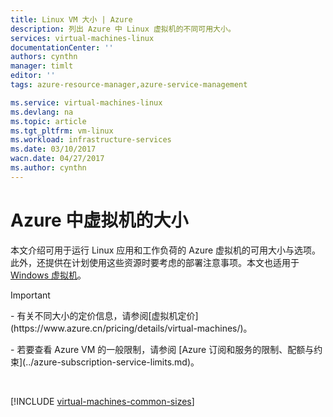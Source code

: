 ```yaml
---
title: Linux VM 大小 | Azure
description: 列出 Azure 中 Linux 虚拟机的不同可用大小。
services: virtual-machines-linux
documentationCenter: ''
authors: cynthn
manager: timlt
editor: ''
tags: azure-resource-manager,azure-service-management

ms.service: virtual-machines-linux
ms.devlang: na
ms.topic: article
ms.tgt_pltfrm: vm-linux
ms.workload: infrastructure-services
ms.date: 03/10/2017
wacn.date: 04/27/2017
ms.author: cynthn
---
```


# Azure 中虚拟机的大小

本文介绍可用于运行 Linux 应用和工作负荷的 Azure 虚拟机的可用大小与选项。此外，还提供在计划使用这些资源时要考虑的部署注意事项。本文也适用于 [Windows 虚拟机](./virtual-machines-windows-sizes.md)。

>[!IMPORTANT] 
><p>
><p>- 有关不同大小的定价信息，请参阅[虚拟机定价](https://www.azure.cn/pricing/details/virtual-machines/)。
><p>
><p>- 若要查看 Azure VM 的一般限制，请参阅 [Azure 订阅和服务的限制、配额与约束](../azure-subscription-service-limits.md)。

<br>  

[!INCLUDE [virtual-machines-common-sizes](../../includes/virtual-machines-common-sizes.md)]

<!---HONumber=Mooncake_1114_2016-->